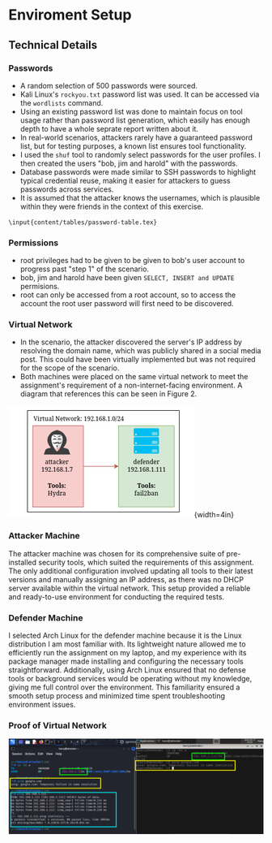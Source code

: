 # Enviroment Setup



## Technical Details

### Passwords
- A random selection of 500 passwords were sourced. 
- Kali Linux's `rockyou.txt` password list was used. It can be accessed via the `wordlists` command. 
- Using an existing password list was done to maintain focus on tool usage rather than password list generation, which easily has enough depth to have a whole seprate report written about it. 
- In real-world scenarios, attackers rarely have a guaranteed password list, but for testing purposes, a known list ensures tool functionality.
- I used the `shuf` tool to randomly select passwords for the user profiles. I then created the users "bob, jim and harold" with the passwords. 
- Database passwords were made similar to SSH passwords to highlight typical credential reuse, making it easier for attackers to guess passwords across services.
- It is assumed that the attacker knows the usernames, which is plausible within they were friends in the context of this exercise.

```{=latex}
\input{content/tables/password-table.tex}
```

### Permissions

- root privileges had to be given to be given to bob's user account to progress past "step 1" of the scenario.
- bob, jim and harold have been given ```SELECT, INSERT and UPDATE``` permisions.
- root can only be accessed from a root account, so to access the account the root user password will first need to be discovered. 

### Virtual Network
- In the scenario, the attacker discovered the server's IP address by resolving the domain name, which was publicly shared in a social media post. This could have been virtually implemented but was not required for the scope of the scenario. 
- Both machines were placed on the same virtual network to meet the assignment's requirement of a non-internet-facing environment. A diagram that references this can be seen in Figure 2.


![Visual representation of scenario](images/virtualnetwork.png){width=4in}




### Attacker Machine

The attacker machine was chosen for its comprehensive suite of pre-installed security tools, which suited the requirements of this assignment. The only additional configuration involved updating all tools to their latest versions and manually assigning an IP address, as there was no DHCP server available within the virtual network. This setup provided a reliable and ready-to-use environment for conducting the required tests.


### Defender Machine

I selected Arch Linux for the defender machine because it is the Linux distribution I am most familiar with. Its lightweight nature allowed me to efficiently run the assignment on my laptop, and my experience with its package manager made installing and configuring the necessary tools straightforward. Additionally, using Arch Linux ensured that no defense tools or background services would be operating without my knowledge, giving me full control over the environment. This familiarity ensured a smooth setup process and minimized time spent troubleshooting environment issues.

### Proof of Virtual Network

![Green: IP Addresses, Yellow: Unable to ping google.com, Blue: Attacker pinging the defender machine](images/network-confirmation.png)
